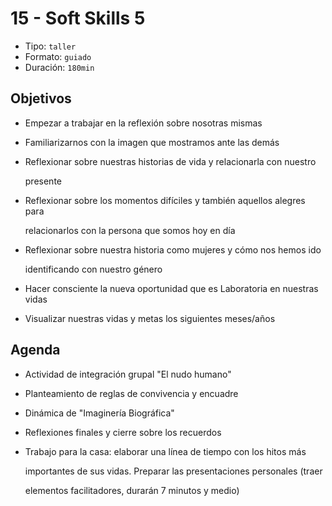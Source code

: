 # 15 - Soft Skills 5

* Tipo: `taller`
* Formato: `guiado`
* Duración: `180min`

## Objetivos

* Empezar a trabajar en la reflexión sobre nosotras mismas
* Familiarizarnos con la imagen que mostramos ante las demás
* Reflexionar sobre nuestras historias de vida y relacionarla con nuestro

  presente

* Reflexionar sobre los momentos difíciles y también aquellos alegres para

  relacionarlos con la persona que somos hoy en día

* Reflexionar sobre nuestra historia como mujeres  y cómo nos hemos ido

  identificando con nuestro género

* Hacer consciente la nueva oportunidad que es Laboratoria en nuestras vidas
* Visualizar nuestras vidas y metas los siguientes meses/años

## Agenda

* Actividad de integración grupal "El nudo humano"
* Planteamiento de reglas de convivencia y encuadre
* Dinámica de "Imaginería Biográfica"
* Reflexiones finales y cierre sobre los recuerdos
* Trabajo para la casa: elaborar una línea de tiempo con los hitos más

  importantes de sus vidas. Preparar las presentaciones personales \(traer

  elementos facilitadores, durarán 7 minutos y medio\)

